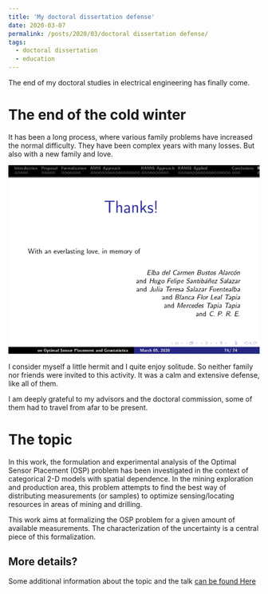 ```yaml
---
title: 'My doctoral dissertation defense'
date: 2020-03-07
permalink: /posts/2020/03/doctoral dissertation defense/
tags:
  - doctoral dissertation
  - education
---
```


The end of my doctoral studies in electrical engineering has finally come.

The end of the cold winter
======
It has been a long process, where various family problems have increased the normal difficulty. They have been complex years with many losses. But also with a new family and love.

![Thanks to those who have left](/files/talks/2020/20200307_Thesis_Slides_FASL/45.jpg)


I consider myself a little hermit and I quite enjoy solitude. So neither family nor friends were invited to this activity. It was a calm and extensive defense, like all of them.

I am deeply grateful to my advisors and the doctoral commission, some of them had to travel from afar to be present.


The topic
======

In this work, the formulation and experimental analysis of the Optimal Sensor Placement (OSP) problem has been investigated in the context of categorical 2-D models with spatial dependence. In the mining exploration and production area, this problem attempts to find the best way of distributing measurements (or samples) to optimize sensing/locating resources in areas of mining and drilling. 

This work aims at formalizing the OSP problem for a given amount of available measurements. The characterization of the uncertainty is a central piece of this formalization.

More details?
------

Some additional information about the topic and the talk [can be found Here](/talks/2020-03-07-talk-dissertation-defense)

